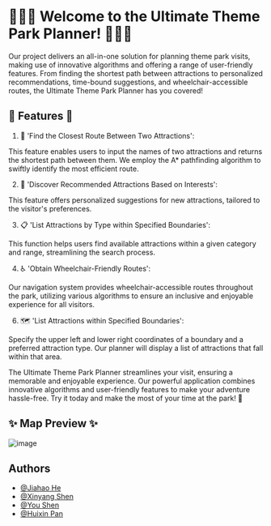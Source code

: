 # 🎢🎡🎠 Welcome to the Ultimate Theme Park Planner! 🎠🎡🎢
Our project delivers an all-in-one solution for planning theme park visits, making use of innovative algorithms and offering a range of user-friendly features. From finding the shortest path between attractions to personalized recommendations, time-bound suggestions, and wheelchair-accessible routes, the Ultimate Theme Park Planner has you covered!

## 🌟 Features 🌟


1. 📍 'Find the Closest Route Between Two Attractions': 

This feature enables users to input the names of two attractions and returns the shortest path between them. We employ the A* pathfinding algorithm to swiftly identify the most efficient route.

2. 🔎 'Discover Recommended Attractions Based on Interests':

This feature offers personalized suggestions for new attractions, tailored to the visitor's preferences.

3. 📋 'List Attractions by Type within Specified Boundaries': 

This function helps users find available attractions within a given category and range, streamlining the search process.

4. ♿ 'Obtain Wheelchair-Friendly Routes': 

Our navigation system provides wheelchair-accessible routes throughout the park, utilizing various algorithms to ensure an inclusive and enjoyable experience for all visitors.

6. 🗺️ 'List Attractions within Specified Boundaries': 

Specify the upper left and lower right coordinates of a boundary and a preferred attraction type. Our planner will display a list of attractions that fall within that area.

The Ultimate Theme Park Planner streamlines your visit, ensuring a memorable and enjoyable experience. Our powerful application combines innovative algorithms and user-friendly features to make your adventure hassle-free. Try it today and make the most of your time at the park! 🎉

## ✨ Map Preview ✨

![image](https://user-images.githubusercontent.com/55269993/237035860-f95344cc-337f-4ad5-b52e-09b2ca5d5a32.png)


</div>

## Authors


- [@Jiahao He](https://github.com/Hugo-coder-hjh)
- [@Xinyang Shen](https://github.com/xyangShen)
- [@You Shen](https://github.com/youshen7)
- [@Huixin Pan](https://github.com/PHXWYSAN)

